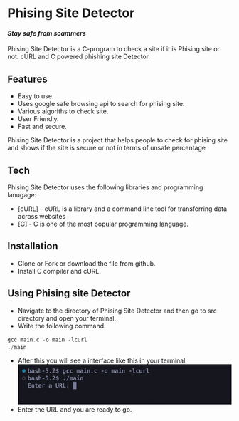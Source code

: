 # Phising Site Detector

#### _Stay safe from scammers_

Phising Site Detector is a C-program to check a site if it is Phising site or not.
cURL and C powered phishing site Detector.

## Features

- Easy to use.
- Uses google safe browsing api to search for phising site.
- Various algoriths to check site.
- User Friendly.
- Fast and secure.

Phising Site Detector is a project that helps people to check for phising site and shows if the site is secure or not in terms of unsafe percentage

## Tech

Phising Site Detector uses the following libraries and programming lanugage:

- [cURL] - cURL is a library and a command line tool for transferring data across websites
- [C] - C is one of the most popular programming language.

## Installation

- Clone or Fork or download the file from github.
- Install C compiler and cURL.

## Using Phising site Detector

- Navigate to the directory of Phising Site Detector and then go to src directory and open your terminal.
- Write the following command:

```c
gcc main.c -o main -lcurl
./main
```

- After this you will see a interface like this in your terminal:
  ![interface](https://github.com/ronit-739/automatic-phising-detector/blob/main/image.png?raw=true)
- Enter the URL and you are ready to go.
